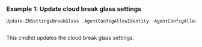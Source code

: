 ### Example 1: Update cloud break glass settings
```powershell
Update-ZNSettingsBreakGlass -AgentConfigAllowIdentity -AgentConfigAllowInbound -AgentConfigAllowOutbound -TrustConfigAllowIdentity -TrustConfigAllowInbound -TrustConfigAllowOutbound 
```

```output

```

This cmdlet updates the cloud break glass settings.
